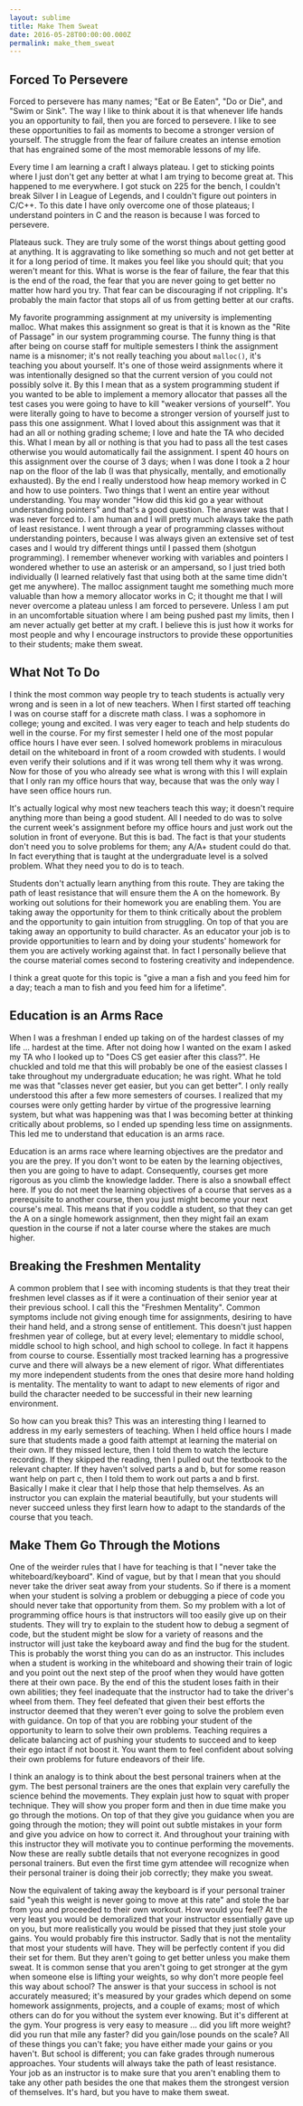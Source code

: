 ```yaml
---
layout: sublime
title: Make Them Sweat
date: 2016-05-28T00:00:00.000Z
permalink: make_them_sweat
---
```


## Forced To Persevere

Forced to persevere has many names; "Eat or Be Eaten", "Do or Die", and "Swim or Sink". The way I like to think about it is that whenever life hands you an opportunity to fail, then you are forced to persevere. I like to see these opportunities to fail as moments to become a stronger version of yourself. The struggle from the fear of failure creates an intense emotion that has engrained some of the most memorable lessons of my life.

Every time I am learning a craft I always plateau. I get to sticking points where I just don't get any better at what I am trying to become great at. This happened to me everywhere. I got stuck on 225 for the bench, I couldn't break Silver I in League of Legends, and I couldn't figure out pointers in C/C++. To this date I have only overcome one of those plateaus; I understand pointers in C and the reason is because I was forced to persevere.

Plateaus suck. They are truly some of the worst things about getting good at anything. It is aggravating to like something so much and not get better at it for a long period of time. It makes you feel like you should quit; that you weren't meant for this. What is worse is the fear of failure, the fear that this is the end of the road, the fear that you are never going to get better no matter how hard you try. That fear can be discouraging if not crippling. It's probably the main factor that stops all of us from getting better at our crafts.

My favorite programming assignment at my university is implementing malloc. What makes this assignment so great is that it is known as the "Rite of Passage" in our system programming course. The funny thing is that after being on course staff for multiple semesters I think the assignment name is a misnomer; it's not really teaching you about `malloc()`, it's teaching you about yourself. It's one of those weird assignments where it was intentionally designed so that the current version of you could not possibly solve it. By this I mean that as a system programming student if you wanted to be able to implement a memory allocator that passes all the test cases you were going to have to kill "weaker versions of yourself". You were literally going to have to become a stronger version of yourself just to pass this one assignment. What I loved about this assignment was that it had an all or nothing grading scheme; I love and hate the TA who decided this. What I mean by all or nothing is that you had to pass all the test cases otherwise you would automatically fail the assignment. I spent 40 hours on this assignment over the course of 3 days; when I was done I took a 2 hour nap on the floor of the lab (I was that physically, mentally, and emotionally exhausted). By the end I really understood how heap memory worked in C and how to use pointers. Two things that I went an entire year without understanding. You may wonder "How did this kid go a year without understanding pointers" and that's a good question. The answer was that I was never forced to. I am human and I will pretty much always take the path of least resistance. I went through a year of programming classes without understanding pointers, because I was always given an extensive set of test cases and I would try different things until I passed them (shotgun programming). I remember whenever working with variables and pointers I wondered whether to use an asterisk or an ampersand, so I just tried both individually (I learned relatively fast that using both at the same time didn't get me anywhere). The malloc assignment taught me something much more valuable than how a memory allocator works in C; it thought me that I will never overcome a plateau unless I am forced to persevere. Unless I am put in an uncomfortable situation where I am being pushed past my limits, then I am never actually get better at my craft. I believe this is just how it works for most people and why I encourage instructors to provide these opportunities to their students; make them sweat.

## What Not To Do

I think the most common way people try to teach students is actually very wrong and is seen in a lot of new teachers. When I first started off teaching I was on course staff for a discrete math class. I was a sophomore in college; young and excited. I was very eager to teach and help students do well in the course. For my first semester I held one of the most popular office hours I have ever seen. I solved homework problems in miraculous detail on the whiteboard in front of a room crowded with students. I would even verify their solutions and if it was wrong tell them why it was wrong. Now for those of you who already see what is wrong with this I will explain that I only ran my office hours that way, because that was the only way I have seen office hours run.

It's actually logical why most new teachers teach this way; it doesn't require anything more than being a good student. All I needed to do was to solve the current week's assignment before my office hours and just work out the solution in front of everyone. But this is bad. The fact is that your students don't need you to solve problems for them; any A/A+ student could do that. In fact everything that is taught at the undergraduate level is a solved problem. What they need you to do is to teach.

Students don't actually learn anything from this route. They are taking the path of least resistance that will ensure them the A on the homework. By working out solutions for their homework you are enabling them. You are taking away the opportunity for them to think critically about the problem and the opportunity to gain intuition from struggling. On top of that you are taking away an opportunity to build character. As an educator your job is to provide opportunities to learn and by doing your students' homework for them you are actively working against that. In fact I personally believe that the course material comes second to fostering creativity and independence.

I think a great quote for this topic is "give a man a fish and you feed him for a day; teach a man to fish and you feed him for a lifetime".

## Education is an Arms Race

When I was a freshman I ended up taking on of the hardest classes of my life ... hardest at the time. After not doing how I wanted on the exam I asked my TA who I looked up to "Does CS get easier after this class?". He chuckled and told me that this will probably be one of the easiest classes I take throughout my undergraduate education; he was right. What he told me was that "classes never get easier, but you can get better". I only really understood this after a few more semesters of courses. I realized that my courses were only getting harder by virtue of the progressive learning system, but what was happening was that I was becoming better at thinking critically about problems, so I ended up spending less time on assignments. This led me to understand that education is an arms race.

Education is an arms race where learning objectives are the predator and you are the prey. If you don't wont to be eaten by the learning objectives, then you are going to have to adapt. Consequently, courses get more rigorous as you climb the knowledge ladder. There is also a snowball effect here. If you do not meet the learning objectives of a course that serves as a prerequisite to another course, then you just might become your next course's meal. This means that if you coddle a student, so that they can get the A on a single homework assignment, then they might fail an exam question in the course if not a later course where the stakes are much higher.

## Breaking the Freshmen Mentality

A common problem that I see with incoming students is that they treat their freshmen level classes as if it were a continuation of their senior year at their previous school. I call this the "Freshmen Mentality". Common symptoms include not giving enough time for assignments, desiring to have their hand held, and a strong sense of entitlement. This doesn't just happen freshmen year of college, but at every level; elementary to middle school, middle school to high school, and high school to college. In fact it happens from course to course. Essentially most tracked learning has a progressive curve and there will always be a new element of rigor. What differentiates my more independent students from the ones that desire more hand holding is mentality. The mentality to want to adapt to new elements of rigor and build the character needed to be successful in their new learning environment.

So how can you break this? This was an interesting thing I learned to address in my early semesters of teaching. When I held office hours I made sure that students made a good faith attempt at learning the material on their own. If they missed lecture, then I told them to watch the lecture recording. If they skipped the reading, then I pulled out the textbook to the relevant chapter. If they haven't solved parts a and b, but for some reason want help on part c, then I told them to work out parts a and b first. Basically I make it clear that I help those that help themselves. As an instructor you can explain the material beautifully, but your students will never succeed unless they first learn how to adapt to the standards of the course that you teach.

## Make Them Go Through the Motions

One of the weirder rules that I have for teaching is that I "never take the whiteboard/keyboard". Kind of vague, but by that I mean that you should never take the driver seat away from your students. So if there is a moment when your student is solving a problem or debugging a piece of code you should never take that opportunity from them. So my problem with a lot of programming office hours is that instructors will too easily give up on their students. They will try to explain to the student how to debug a segment of code, but the student might be slow for a variety of reasons and the instructor will just take the keyboard away and find the bug for the student. This is probably the worst thing you can do as an instructor. This includes when a student is working in the whiteboard and showing their train of logic and you point out the next step of the proof when they would have gotten there at their own pace. By the end of this the student loses faith in their own abilities; they feel inadequate that the instructor had to take the driver's wheel from them. They feel defeated that given their best efforts the instructor deemed that they weren't ever going to solve the problem even with guidance. On top of that you are robbing your student of the opportunity to learn to solve their own problems. Teaching requires a delicate balancing act of pushing your students to succeed and to keep their ego intact if not boost it. You want them to feel confident about solving their own problems for future endeavors of their life.

I think an analogy is to think about the best personal trainers when at the gym. The best personal trainers are the ones that explain very carefully the science behind the movements. They explain just how to squat with proper technique. They will show you proper form and then in due time make you go through the motions. On top of that they give you guidance when you are going through the motion; they will point out subtle mistakes in your form and give you advice on how to correct it. And throughout your training with this instructor they will motivate you to continue performing the movements. Now these are really subtle details that not everyone recognizes in good personal trainers. But even the first time gym attendee will recognize when their personal trainer is doing their job correctly; they make you sweat.

Now the equivalent of taking away the keyboard is if your personal trainer said "yeah this weight is never going to move at this rate" and stole the bar from you and proceeded to their own workout. How would you feel? At the very least you would be demoralized that your instructor essentially gave up on you, but more realistically you would be pissed that they just stole your gains. You would probably fire this instructor. Sadly that is not the mentality that most your students will have. They will be perfectly content if you did their set for them. But they aren't going to get better unless you make them sweat. It is common sense that you aren't going to get stronger at the gym when someone else is lifting your weights, so why don't more people feel this way about school? The answer is that your success in school is not accurately measured; it's measured by your grades which depend on some homework assignments, projects, and a couple of exams; most of which others can do for you without the system ever knowing. But it's different at the gym. Your progress is very easy to measure ... did you lift more weight? did you run that mile any faster? did you gain/lose pounds on the scale? All of these things you can't fake; you have either made your gains or you haven't. But school is different; you can fake grades through numerous approaches. Your students will always take the path of least resistance. Your job as an instructor is to make sure that you aren't enabling them to take any other path besides the one that makes them the strongest version of themselves. It's hard, but you have to make them sweat.
